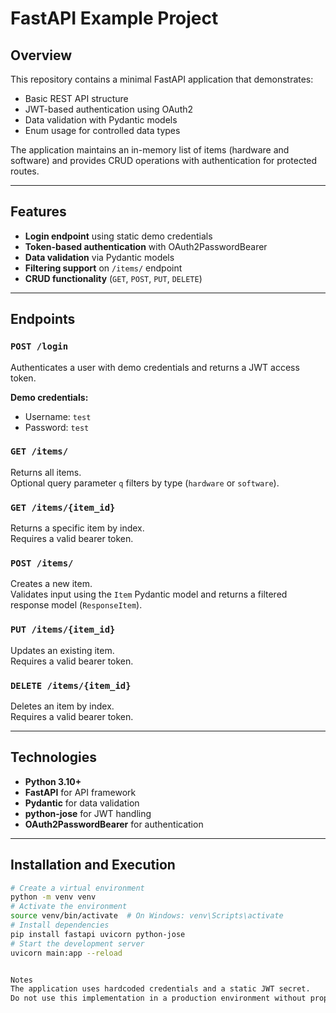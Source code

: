 # FastAPI Example Project

## Overview
This repository contains a minimal FastAPI application that demonstrates:
- Basic REST API structure  
- JWT-based authentication using OAuth2  
- Data validation with Pydantic models  
- Enum usage for controlled data types  

The application maintains an in-memory list of items (hardware and software) and provides CRUD operations with authentication for protected routes.

---

## Features
- **Login endpoint** using static demo credentials  
- **Token-based authentication** with OAuth2PasswordBearer  
- **Data validation** via Pydantic models  
- **Filtering support** on `/items/` endpoint  
- **CRUD functionality** (`GET`, `POST`, `PUT`, `DELETE`)  

---

## Endpoints

### `POST /login`
Authenticates a user with demo credentials and returns a JWT access token.

**Demo credentials:**
- Username: `test`  
- Password: `test`

### `GET /items/`
Returns all items.  
Optional query parameter `q` filters by type (`hardware` or `software`).

### `GET /items/{item_id}`
Returns a specific item by index.  
Requires a valid bearer token.

### `POST /items/`
Creates a new item.  
Validates input using the `Item` Pydantic model and returns a filtered response model (`ResponseItem`).

### `PUT /items/{item_id}`
Updates an existing item.  
Requires a valid bearer token.

### `DELETE /items/{item_id}`
Deletes an item by index.  
Requires a valid bearer token.

---

## Technologies
- **Python 3.10+**  
- **FastAPI** for API framework  
- **Pydantic** for data validation  
- **python-jose** for JWT handling  
- **OAuth2PasswordBearer** for authentication  

---

## Installation and Execution

```bash
# Create a virtual environment
python -m venv venv
# Activate the environment
source venv/bin/activate  # On Windows: venv\Scripts\activate
# Install dependencies
pip install fastapi uvicorn python-jose
# Start the development server
uvicorn main:app --reload


Notes
The application uses hardcoded credentials and a static JWT secret.
Do not use this implementation in a production environment without proper security adjustments.